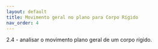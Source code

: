 ```yaml
---
layout: default
title: Movimento geral no plano para Corpo Rígido
nav_order: 4
---
```


2.4 - analisar o movimento plano geral de um corpo rígido.
